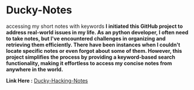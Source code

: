 # Ducky-Notes
accessing my short notes with keywords
**I initiated this GitHub project to address real-world issues in my life. As an python developer, I often need to take notes, but I've encountered challenges in organizing and retrieving them efficiently. There have been instances when I couldn't locate specific notes or even forgot about some of them. However, this project simplifies the process by providing a keyword-based search functionality, making it effortless to access my concise notes from anywhere in the world.**

**Link Here :** [Ducky-Hacking-Notes](https://aathilducky.github.io/ethical-hacking-short-notes/)
